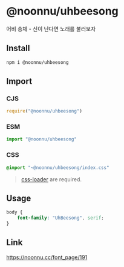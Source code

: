 # @noonnu/uhbeesong
어비 송체 - 신이 난다면 노래를 불러보자

## Install
```sh
npm i @noonnu/uhbeesong
```
## Import
### CJS
```js
require("@noonnu/uhbeesong")
```
### ESM
```js
import "@noonnu/uhbeesong"
```
### CSS 
```css
@import "~@noonnu/uhbeesong/index.css"
```
> [css-loader](https://github.com/webpack-contrib/css-loader) are required.

## Usage
```css
body {
    font-family: "UhBeesong", serif;
}
```

## Link
https://noonnu.cc/font_page/191
